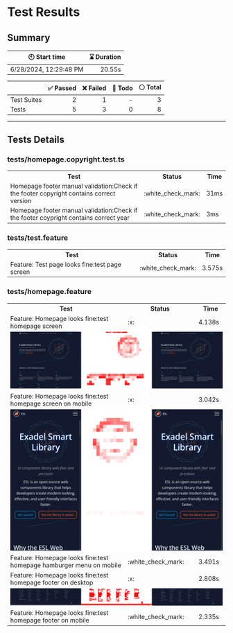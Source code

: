# Test Results
  ## Summary
  
| :clock10: Start time | :hourglass: Duration |
| --- | ---: |
|6/28/2024, 12:29:48 PM|20.55s|

| | :white_check_mark: Passed | :x: Failed | :construction: Todo | :white_circle: Total |
| --- | ---: | ---: | ---:| ---: |
|Test Suites|2|1|-|3|
|Tests|5|3|0|8|



  ---
  ## Tests Details
  ### tests/homepage.copyright.test.ts
<table>
<tr><th>Test</th><th>Status</th><th>Time</th></tr>
<tr><td>Homepage footer manual validation:Check if the footer copyright contains correct version</td><td>:white_check_mark:</td><td>31ms</td></tr>
<tr><td>Homepage footer manual validation:Check if the footer coypright contains correct year</td><td>:white_check_mark:</td><td>3ms</td></tr>
</table>

### tests/test.feature
<table>
<tr><th>Test</th><th>Status</th><th>Time</th></tr>
<tr><td>Feature: Test page looks fine:test page screen</td><td>:white_check_mark:</td><td>3.575s</td></tr>
</table>

### tests/homepage.feature
<table>
<tr><th>Test</th><th>Status</th><th>Time</th></tr>
<tr><td>Feature: Homepage looks fine:test homepage screen</td><td>:x:</td><td>4.138s</td></tr>
<tr><td colspan="3"><img src="https://github.com/exadel-inc/esl/blob/diff-report/homepage-feature-feature-homepage-looks-fine-test-homepage-screen-1-snap-diff.png?raw=true" alt="Test Diff homepage-feature-feature-homepage-looks-fine-test-homepage-screen-1-snap-diff.png"/></td></tr><tr><td>Feature: Homepage looks fine:test homepage screen on mobile</td><td>:x:</td><td>3.042s</td></tr>
<tr><td colspan="3"><img src="https://github.com/exadel-inc/esl/blob/diff-report/homepage-feature-feature-homepage-looks-fine-test-homepage-screen-on-mobile-1-snap-diff.png?raw=true" alt="Test Diff homepage-feature-feature-homepage-looks-fine-test-homepage-screen-on-mobile-1-snap-diff.png"/></td></tr><tr><td>Feature: Homepage looks fine:test homepage hamburger menu on mobile</td><td>:white_check_mark:</td><td>3.491s</td></tr>
<tr><td>Feature: Homepage looks fine:test homepage footer on desktop</td><td>:x:</td><td>2.808s</td></tr>
<tr><td colspan="3"><img src="https://github.com/exadel-inc/esl/blob/diff-report/homepage-feature-feature-homepage-looks-fine-test-homepage-footer-on-desktop-1-snap-diff.png?raw=true" alt="Test Diff homepage-feature-feature-homepage-looks-fine-test-homepage-footer-on-desktop-1-snap-diff.png"/></td></tr><tr><td>Feature: Homepage looks fine:test homepage footer on mobile</td><td>:white_check_mark:</td><td>2.335s</td></tr>
</table>


